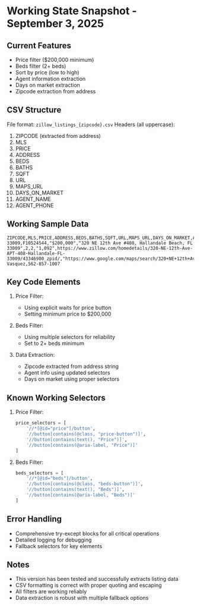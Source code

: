 # Working State Snapshot - September 3, 2025

## Current Features
- Price filter ($200,000 minimum)
- Beds filter (2+ beds)
- Sort by price (low to high)
- Agent information extraction
- Days on market extraction
- Zipcode extraction from address

## CSV Structure
File format: `zillow_listings_{zipcode}.csv`
Headers (all uppercase):
1. ZIPCODE (extracted from address)
2. MLS
3. PRICE
4. ADDRESS
5. BEDS
6. BATHS
7. SQFT
8. URL
9. MAPS_URL
10. DAYS_ON_MARKET
11. AGENT_NAME
12. AGENT_PHONE

## Working Sample Data
```csv
ZIPCODE,MLS,PRICE,ADDRESS,BEDS,BATHS,SQFT,URL,MAPS_URL,DAYS_ON_MARKET,AGENT_NAME,AGENT_PHONE
33009,F10524544,"$200,000","320 NE 12th Ave #408, Hallandale Beach, FL 33009",2,2,"1,092",https://www.zillow.com/homedetails/320-NE-12th-Ave-APT-408-Hallandale-FL-33009/43346980_zpid/,"https://www.google.com/maps/search/320+NE+12th+Ave+#408,+Hallandale+Beach,+FL+33009",,Giomar Vasquez,562-857-1007
```

## Key Code Elements
1. Price Filter:
   - Using explicit waits for price button
   - Setting minimum price to $200,000
   
2. Beds Filter:
   - Using multiple selectors for reliability
   - Set to 2+ beds minimum

3. Data Extraction:
   - Zipcode extracted from address string
   - Agent info using updated selectors
   - Days on market using proper selectors

## Known Working Selectors
1. Price Filter:
   ```python
   price_selectors = [
       '//*[@id="price"]/button',
       '//button[contains(@class, "price-button")]',
       '//button[contains(text(), "Price")]',
       '//button[contains(@aria-label, "Price")]'
   ]
   ```

2. Beds Filter:
   ```python
   beds_selectors = [
       '//*[@id="beds"]/button',
       '//button[contains(@class, "beds-button")]',
       '//button[contains(text(), "Beds")]',
       '//button[contains(@aria-label, "Beds")]'
   ]
   ```

## Error Handling
- Comprehensive try-except blocks for all critical operations
- Detailed logging for debugging
- Fallback selectors for key elements

## Notes
- This version has been tested and successfully extracts listing data
- CSV formatting is correct with proper quoting and escaping
- All filters are working reliably
- Data extraction is robust with multiple fallback options
